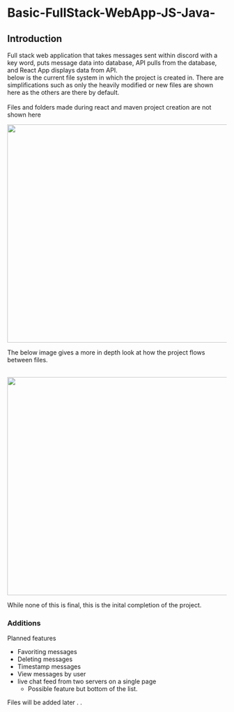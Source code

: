 # Basic-FullStack-WebApp-JS-Java-


## Introduction
Full stack web application that takes messages sent within discord with a key word, puts message data into database, API pulls from the database, and React App displays data from API.<br>
below is the current file system in which the project is created in. There are simplifications such as only the heavily modified or new files are shown here as the others are there by default. <br><br>Files and folders made during react and maven project creation are not shown here
<p align="center">
<img src="https://user-images.githubusercontent.com/110839262/235358155-c6e5ad38-2df1-4bec-a299-8b7a02748c22.png" width="900" height="500"> <br>
</p>
The below image gives a more in depth look at how the project flows between files.<br><br>
<p align="center">
<img src="https://user-images.githubusercontent.com/110839262/235359708-9c1fb985-de09-4683-97ba-f044c08e5fcc.png" width="700" height="500"> 
</p>

While none of this is final, this is the inital completion of the project.
### Additions
Planned features
- Favoriting messages
- Deleting messages
- Timestamp messages
- View messages by user
- live chat feed from two servers on a single page
  - Possible feature but bottom of the list.


Files will be added later . .
